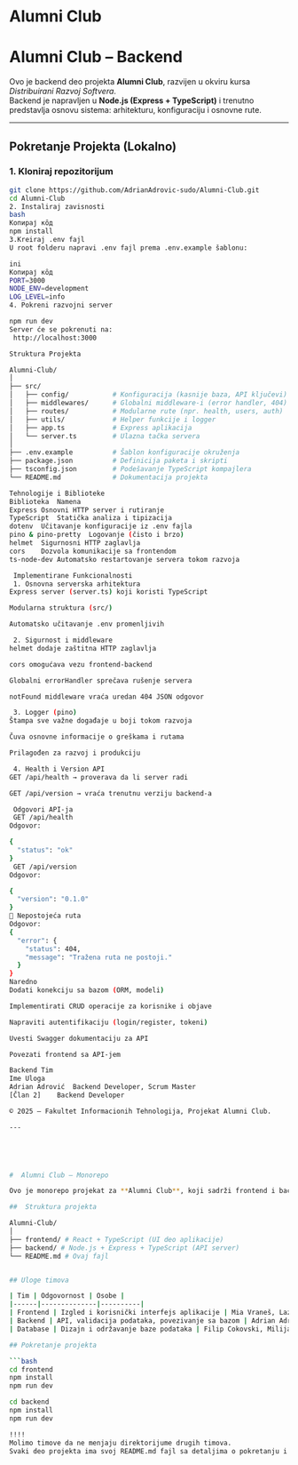# Alumni Club
# Alumni Club – Backend

Ovo je backend deo projekta **Alumni Club**, razvijen u okviru kursa *Distribuirani Razvoj Softvera*.  
Backend je napravljen u **Node.js (Express + TypeScript)** i trenutno predstavlja osnovu sistema: arhitekturu, konfiguraciju i osnovne rute.

---

## Pokretanje Projekta (Lokalno)

### 1️. Kloniraj repozitorijum
```bash
git clone https://github.com/AdrianAdrovic-sudo/Alumni-Club.git
cd Alumni-Club
2️. Instaliraj zavisnosti
bash
Копирај кȏд
npm install
3️.Kreiraj .env fajl
U root folderu napravi .env fajl prema .env.example šablonu:

ini
Копирај кȏд
PORT=3000
NODE_ENV=development
LOG_LEVEL=info
4️. Pokreni razvojni server

npm run dev
Server će se pokrenuti na:
 http://localhost:3000

Struktura Projekta

Alumni-Club/
│
├── src/
│   ├── config/           # Konfiguracija (kasnije baza, API ključevi)
│   ├── middlewares/      # Globalni middleware-i (error handler, 404)
│   ├── routes/           # Modularne rute (npr. health, users, auth)
│   ├── utils/            # Helper funkcije i logger
│   ├── app.ts            # Express aplikacija
│   └── server.ts         # Ulazna tačka servera
│
├── .env.example          # Šablon konfiguracije okruženja
├── package.json          # Definicija paketa i skripti
├── tsconfig.json         # Podešavanje TypeScript kompajlera
└── README.md             # Dokumentacija projekta

Tehnologije i Biblioteke
Biblioteka	Namena
Express	Osnovni HTTP server i rutiranje
TypeScript	Statička analiza i tipizacija
dotenv	Učitavanje konfiguracije iz .env fajla
pino & pino-pretty	Logovanje (čisto i brzo)
helmet	Sigurnosni HTTP zaglavlja
cors	Dozvola komunikacije sa frontendom
ts-node-dev	Automatsko restartovanje servera tokom razvoja

 Implementirane Funkcionalnosti
 1. Osnovna serverska arhitektura
Express server (server.ts) koji koristi TypeScript

Modularna struktura (src/)

Automatsko učitavanje .env promenljivih

 2. Sigurnost i middleware
helmet dodaje zaštitna HTTP zaglavlja

cors omogućava vezu frontend-backend

Globalni errorHandler sprečava rušenje servera

notFound middleware vraća uredan 404 JSON odgovor

 3. Logger (pino)
Štampa sve važne događaje u boji tokom razvoja

Čuva osnovne informacije o greškama i rutama

Prilagođen za razvoj i produkciju

 4. Health i Version API
GET /api/health → proverava da li server radi

GET /api/version → vraća trenutnu verziju backend-a

 Odgovori API-ja
 GET /api/health
Odgovor:

{
  "status": "ok"
}
 GET /api/version
Odgovor:

{
  "version": "0.1.0"
}
🔹 Nepostojeća ruta
Odgovor:
{
  "error": {
    "status": 404,
    "message": "Tražena ruta ne postoji."
  }
}
Naredno
Dodati konekciju sa bazom (ORM, modeli)

Implementirati CRUD operacije za korisnike i objave

Napraviti autentifikaciju (login/register, tokeni)

Uvesti Swagger dokumentaciju za API

Povezati frontend sa API-jem

Backend Tim
Ime	Uloga
Adrian Adrović	Backend Developer, Scrum Master
[Član 2]	Backend Developer

© 2025 – Fakultet Informacionih Tehnologija, Projekat Alumni Club.

---

 



#  Alumni Club – Monorepo

Ovo je monorepo projekat za **Alumni Club**, koji sadrži frontend i backend deo aplikacije.

##  Struktura projekta

Alumni-Club/
│
├── frontend/ # React + TypeScript (UI deo aplikacije)
├── backend/ # Node.js + Express + TypeScript (API server)
└── README.md # Ovaj fajl


## Uloge timova

| Tim | Odgovornost | Osobe |
|------|--------------|----------|
| Frontend | Izgled i korisnički interfejs aplikacije | Mia Vraneš, Lazar Marinović |
| Backend | API, validacija podataka, povezivanje sa bazom | Adrian Adrović, Ansar Kurbardović|
| Database | Dizajn i održavanje baze podataka | Filip Cokovski, Milija Knežević |

## Pokretanje projekta

```bash
cd frontend
npm install
npm run dev

cd backend
npm install
npm run dev

!!!!
Molimo timove da ne menjaju direktorijume drugih timova.
Svaki deo projekta ima svoj README.md fajl sa detaljima o pokretanju i konfiguraciji.
